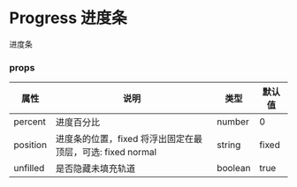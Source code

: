 # Progress 进度条
进度条

### props

| 属性 | 说明 | 类型 | 默认值 |
| --- | --- | --- | --- |
|  percent  | 进度百分比 | number | 0 |
|  position  | 进度条的位置，fixed 将浮出固定在最顶层，可选: fixed normal	 | string | fixed |
|  unfilled  | 是否隐藏未填充轨道	 | boolean | true |

